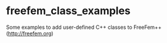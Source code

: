 # freefem_class_examples
Some examples to add user-defined C++ classes to FreeFem++ (http://freefem.org) 
